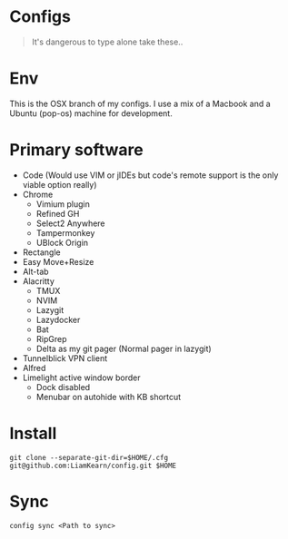 # Configs
> It's dangerous to type alone take these..

# Env
This is the OSX branch of my configs.
I use a mix of a Macbook and a Ubuntu (pop-os) machine for development.

# Primary software
 - Code (Would use VIM or jIDEs but code's remote support is the only viable option really)
 - Chrome
   - Vimium plugin
   - Refined GH
   - Select2 Anywhere
   - Tampermonkey
   - UBlock Origin
 - Rectangle
 - Easy Move+Resize
 - Alt-tab
 - Alacritty
   - TMUX
   - NVIM
   - Lazygit
   - Lazydocker
   - Bat
   - RipGrep
   - Delta as my git pager (Normal pager in lazygit)
 - Tunnelblick VPN client
 - Alfred
 - Limelight active window border
   - Dock disabled
   - Menubar on autohide with KB shortcut

# Install
```fish
git clone --separate-git-dir=$HOME/.cfg git@github.com:LiamKearn/config.git $HOME
```

# Sync
```fish
config sync <Path to sync>
```

